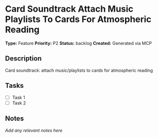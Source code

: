 # Card Soundtrack Attach Music Playlists To Cards For Atmospheric Reading

**Type:** Feature
**Priority:** P2
**Status:** backlog
**Created:** Generated via MCP

## Description
Card soundtrack: attach music/playlists to cards for atmospheric reading

## Tasks
- [ ] Task 1
- [ ] Task 2

## Notes
*Add any relevant notes here*

